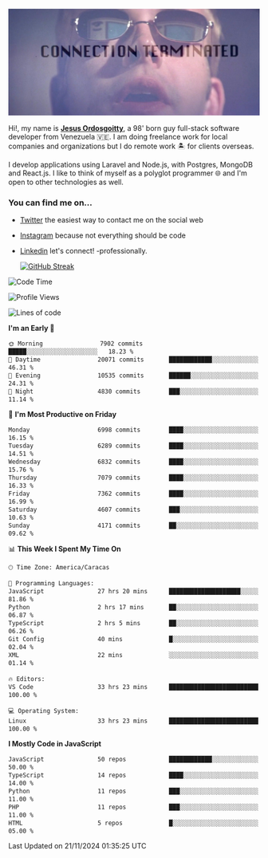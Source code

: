 ![hackers movie reference](./disconnected.jpg)

Hi!, my name is [**Jesus Ordosgoitty**](https://jodaz.dev), a 98' born guy full-stack software developer from Venezuela 🇻🇪. I am doing freelance work for local companies and organizations but I do remote work 🏝️ for clients overseas. 

I develop applications using Laravel and Node.js, with Postgres, MongoDB and React.js. I like to think of myself as a polyglot programmer 🌐 and I'm open to other technologies as well.

### You can find me on...

- [Twitter](https://twitter.com/jodaz_) the easiest way to contact me on the social web
- [Instagram](https://instagram.com/jodaz_) because not everything should be code
- [Linkedin](https://linkedin.com/in/jodaz) let's connect! -professionally.


    [![GitHub Streak](https://streak-stats.demolab.com?user=jodaz&theme=tokyonight)](https://git.io/streak-stats)

<!--START_SECTION:waka-->
![Code Time](http://img.shields.io/badge/Code%20Time-7%2C533%20hrs%2043%20mins-blue)

![Profile Views](http://img.shields.io/badge/Profile%20Views-28-blue)

![Lines of code](https://img.shields.io/badge/From%20Hello%20World%20I%27ve%20Written-82.2%20million%20lines%20of%20code-blue)

**I'm an Early 🐤** 

```text
🌞 Morning                7902 commits        █████░░░░░░░░░░░░░░░░░░░░   18.23 % 
🌆 Daytime                20071 commits       ████████████░░░░░░░░░░░░░   46.31 % 
🌃 Evening                10535 commits       ██████░░░░░░░░░░░░░░░░░░░   24.31 % 
🌙 Night                  4830 commits        ███░░░░░░░░░░░░░░░░░░░░░░   11.14 % 
```
📅 **I'm Most Productive on Friday** 

```text
Monday                   6998 commits        ████░░░░░░░░░░░░░░░░░░░░░   16.15 % 
Tuesday                  6289 commits        ████░░░░░░░░░░░░░░░░░░░░░   14.51 % 
Wednesday                6832 commits        ████░░░░░░░░░░░░░░░░░░░░░   15.76 % 
Thursday                 7079 commits        ████░░░░░░░░░░░░░░░░░░░░░   16.33 % 
Friday                   7362 commits        ████░░░░░░░░░░░░░░░░░░░░░   16.99 % 
Saturday                 4607 commits        ███░░░░░░░░░░░░░░░░░░░░░░   10.63 % 
Sunday                   4171 commits        ██░░░░░░░░░░░░░░░░░░░░░░░   09.62 % 
```


📊 **This Week I Spent My Time On** 

```text
🕑︎ Time Zone: America/Caracas

💬 Programming Languages: 
JavaScript               27 hrs 20 mins      ████████████████████░░░░░   81.86 % 
Python                   2 hrs 17 mins       ██░░░░░░░░░░░░░░░░░░░░░░░   06.87 % 
TypeScript               2 hrs 5 mins        ██░░░░░░░░░░░░░░░░░░░░░░░   06.26 % 
Git Config               40 mins             █░░░░░░░░░░░░░░░░░░░░░░░░   02.04 % 
XML                      22 mins             ░░░░░░░░░░░░░░░░░░░░░░░░░   01.14 % 

🔥 Editors: 
VS Code                  33 hrs 23 mins      █████████████████████████   100.00 % 

💻 Operating System: 
Linux                    33 hrs 23 mins      █████████████████████████   100.00 % 
```

**I Mostly Code in JavaScript** 

```text
JavaScript               50 repos            ████████████░░░░░░░░░░░░░   50.00 % 
TypeScript               14 repos            ████░░░░░░░░░░░░░░░░░░░░░   14.00 % 
Python                   11 repos            ███░░░░░░░░░░░░░░░░░░░░░░   11.00 % 
PHP                      11 repos            ███░░░░░░░░░░░░░░░░░░░░░░   11.00 % 
HTML                     5 repos             █░░░░░░░░░░░░░░░░░░░░░░░░   05.00 % 
```




 Last Updated on 21/11/2024 01:35:25 UTC
<!--END_SECTION:waka-->
